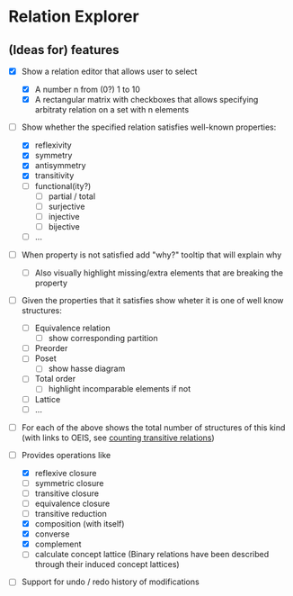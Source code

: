 # Relation Explorer

## (Ideas for) features
- [x] Show a relation editor that allows user to select
    - [x] A number n from (0?) 1 to 10
    - [x] A rectangular matrix with checkboxes that allows specifying arbitraty relation on a set with n elements

- [ ] Show whether the specified relation satisfies well-known properties:
    - [x] reflexivity
    - [x] symmetry
    - [x] antisymmetry
    - [x] transitivity
    - [ ] functional(ity?)
        - [ ] partial / total
        - [ ] surjective
        - [ ] injective
        - [ ] bijective
    - [ ] ...
- [ ] When property is not satisfied add "why?" tooltip that will explain why
    - [ ] Also visually highlight missing/extra elements that are breaking the property

- [ ] Given the properties that it satisfies show wheter it is one of well know structures:
    - [ ] Equivalence relation
        - [ ] show corresponding partition
    - [ ] Preorder
    - [ ] Poset
        - [ ] show hasse diagram
    - [ ] Total order
        - [ ] highlight incomparable elements if not
    - [ ] Lattice
    - [ ] ...

- [ ] For each of the above shows the total number of structures of this kind (with links to OEIS, see [counting transitive relations](https://en.wikipedia.org/wiki/Transitive_relation#Counting_transitive_relations))

- [ ] Provides operations like
   - [x] reflexive closure
   - [ ] symmetric closure
   - [ ] transitive closure
   - [ ] equivalence closure
   - [ ] transitive reduction
   - [x] composition (with itself)
   - [x] converse
   - [x] complement
   - [ ] calculate concept lattice (Binary relations have been described through their induced concept lattices)

- [ ] Support for undo / redo history of modifications